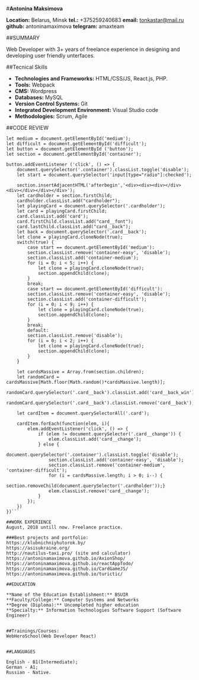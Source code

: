 #**Antonina Maksimova**


**Location:** Belarus, Minsk
**tel.:** +375259240683
**email:** tonkastar@mail.ru
**github:** antoninamaximova
**telegram:** amaxteam

##SUMMARY

Web Developer with 3+ years of freelance experience in designing and developing user friendly unterfaces. 

##Tecnical Skills
* **Technologies and Frameworks:** HTML/CSS/JS, React.js, PHP.
* **Tools:** Webpack
* **CMS:** Wordpress
* **Databases:** MySQL
* **Version Control Systems:** Git
* **Integrated Development Environment:** Visual Studio code
* **Methodologies:** Scrum, Agile



##CODE REVIEW
```let easy = document.getElementById('easy');
let medium = document.getElementById('medium');
let difficult = document.getElementById('difficult');
let button = document.getElementById ('button');
let section = document.getElementById('container');

button.addEventListener ('click', () => {
	document.querySelector('.container').classList.toggle('disable');
	let start = document.querySelector('input[type="radio"]:checked');

	section.insertAdjacentHTML('afterbegin','<div><div><div></div><div></div></div></div>');
	let cardholder = section.firstChild;
	cardholder.classList.add("cardholder");
	let playingCard = document.querySelector('.cardholder');
	let card = playingCard.firstChild;
	card.classList.add('card');
	card.firstChild.classList.add("card__font");
	card.lastChild.classList.add("card__back");
	let back = document.querySelector('.card__back');
	let clone = playingCard.cloneNode(true);
	switch(true) {
		case start == document.getElementById('medium'):
		section.classList.remove('container-easy', 'disable');
		section.classList.add('container-medium');
		for (i = 0; i < 5; i++) {
			let clone = playingCard.cloneNode(true);
			section.appendChild(clone);
		}
		break;
		case start == document.getElementById('difficult'):
		section.classList.remove('container-easy', 'disable');
		section.classList.add('container-difficult');
		for (i = 0; i < 9; i++) {
			let clone = playingCard.cloneNode(true);
			section.appendChild(clone);
		}
		break;
		default:
		section.classList.remove('disable');
		for (i = 0; i < 2; i++) {
			let clone = playingCard.cloneNode(true);
			section.appendChild(clone);
		}
	}

	let cardsMassive = Array.from(section.children);
	let randomCard = cardsMassive[Math.floor(Math.random()*cardsMassive.length)];
	randomCard.querySelector('.card__back').classList.add('card__back_win');
	randomCard.querySelector('.card__back').classList.remove('card__back');

	let cardItem = document.querySelectorAll('.card');

	cardItem.forEach(function(elem, i){
		elem.addEventListener('click', () => {
			if (elem != document.querySelector('.card__change')) {
				elem.classList.add('card__change');
			} else {
				document.querySelector('.container').classList.toggle('disable');
				section.classList.add('container-easy', 'disable');
				section.classList.remove('container-medium', 'container-difficult');
				for (i = cardsMassive.length; i > 0; i--) {
				section.removeChild(document.querySelector('.cardholder'));}
				elem.classList.remove('card__change');
			}
		});
	})
})```

##WORK EXPERIENCE
August, 2018 untill now. Freelance practice.

###Best projects and portfolio:
https://klubnichniyhutorok.by/
https://asisukraine.org/
http://nautilus-taxi.pro/ (site and calculator)
https://antoninamaximova.github.io/AxionShop/
https://antoninamaximova.github.io/reactAppTodo/
https://antoninamaximova.github.io/CardGameJS/
https://antoninamaximova.github.io/turictic/

##EDUCATION

**Name of the Education Establishment:** BSUIR
**Faculty/College:** Computer Systems and Networks
**Degree (Diploma):** Uncompleted higher education
**Specialty:** Information Technologies Software Support (Software Еngineer)


##Trainings/Courses:
WebHeroSchool(Web Developer React)


##LANGUAGES

English - B1(Intermediate);
German - A1;
Russian - Native.